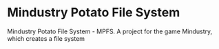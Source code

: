 # Mindustry Potato File System
Mindustry Potato File System - MPFS. A project for the game Mindustry, which creates a file system
